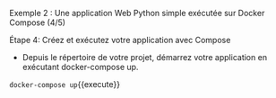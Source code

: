 Exemple 2 : Une application Web Python simple exécutée sur Docker Compose (4/5)

Étape 4: Créez et exécutez votre application avec Compose

-   Depuis le répertoire de votre projet, démarrez votre application en exécutant docker-compose up.

`docker-compose up`{{execute}}
